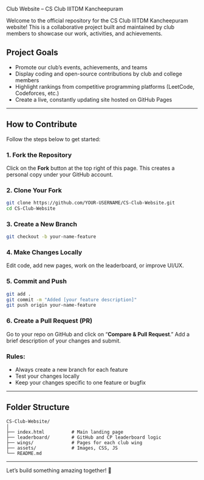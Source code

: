 Club Website – CS Club IIITDM Kancheepuram 

Welcome to the official repository for the CS Club IIITDM Kancheepuram website! This is a collaborative project built and maintained by club members to showcase our work, activities, and achievements.

## Project Goals

- Promote our club’s events, achievements, and teams
- Display coding and open-source contributions by club and college members
- Highlight rankings from competitive programming platforms (LeetCode, Codeforces, etc.)
- Create a live, constantly updating site hosted on GitHub Pages

---

## How to Contribute

Follow the steps below to get started:

### 1. Fork the Repository

Click on the **Fork** button at the top right of this page. This creates a personal copy under your GitHub account.

### 2. Clone Your Fork

```bash
git clone https://github.com/YOUR-USERNAME/CS-Club-Website.git
cd CS-Club-Website
```

### 3. Create a New Branch

```bash
git checkout -b your-name-feature
```

### 4. Make Changes Locally

Edit code, add new pages, work on the leaderboard, or improve UI/UX.

### 5. Commit and Push

```bash
git add .
git commit -m "Added [your feature description]"
git push origin your-name-feature
```

### 6. Create a Pull Request (PR)

Go to your repo on GitHub and click on “**Compare & Pull Request**.” Add a brief description of your changes and submit.

### Rules:
- Always create a new branch for each feature
- Test your changes locally
- Keep your changes specific to one feature or bugfix

---

##  Folder Structure 

```
CS-Club-Website/
│
├── index.html          # Main landing page
├── leaderboard/        # GitHub and CP leaderboard logic
├── wings/              # Pages for each club wing
├── assets/             # Images, CSS, JS
└── README.md
```

---

Let’s build something amazing together! 💪
